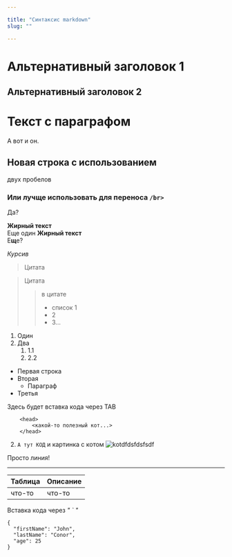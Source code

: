 ```yaml
---

title: "Синтаксис markdown"  
slug: ""

---
```


Альтернативный заголовок 1
==

Альтернативный заголовок 2
--


# Текст с параграфом 

А вот и он. 

## Новая строка с использованием  
двух пробелов

### Или лучще использовать для переноса `/br>`</br>
Да?

**Жирный текст**  
Еще один __Жирный текст__  
Е**щ**е?  

*Курсив*  

>Цитата

> Цитата  
>
>> в цитате
>>  - список 1
>>  - 2
>>  - 3...  

1. Один
2. Два
   1. 1.1
   2. 2.2

- Первая строка
- Вторая
  - Параграф
- Третья

Здесь будет вставка кода через TAB

        <head>
            <какой-то полезный кот...>
        </head>

2. `А тут КОД` и картинка с котом
![kotdfdsfdsfsdf](https://regnum.ru/uploads/pictures/news/2019/03/05/regnum_picture_1551791552163783_normal.jpg)

Просто линия!

_________

| Таблица | Описание |
|---------|----------|
| что-то  | что-то   |  

Вставка кода через *" ` "*
```
{
  "firstName": "John",
  "lastName": "Conor",
  "age": 25
}
```


